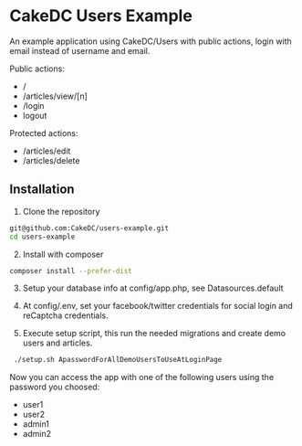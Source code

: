 # CakeDC Users Example

An example application using CakeDC/Users with public actions, login with email instead of username and email.

Public actions:

- /
- /articles/view/[n]
- /login
- logout

Protected actions:

- /articles/edit
- /articles/delete

## Installation

1. Clone the repository
```bash 
git@github.com:CakeDC/users-example.git
cd users-example
```

2. Install with composer
```bash
composer install --prefer-dist
```

3. Setup your database info at config/app.php, see Datasources.default

4. At config/.env, set your facebook/twitter credentials for social login
and reCaptcha credentials.  

5. Execute setup script, this run the needed migrations and create demo users and articles.

```bash
 ./setup.sh ApasswordForAllDemoUsersToUseAtLoginPage
```

Now you can access the app with one of the following users using the password you choosed:

- user1
- user2
- admin1
- admin2

